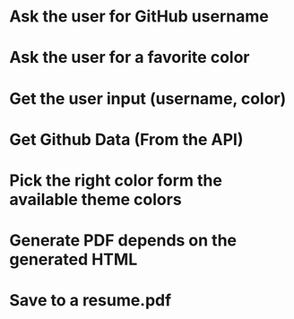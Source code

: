 # Ask the user for GitHub username
# Ask the user for a favorite color
# Get the user input (username, color)
# Get Github Data (From the API)
# Pick the right color form the available theme colors
# Generate PDF depends on the generated HTML
# Save to a resume.pdf